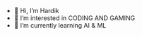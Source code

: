 - 👋 Hi, I’m Hardik
- 👀 I’m interested in CODING AND GAMING 
- 🌱 I’m currently learning AI & ML 

<!---
TRENCHhardik2042/TRENCHhardik2042 is a ✨ special ✨ repository because its `README.md` (this file) appears on your GitHub profile.
You can click the Preview link to take a look at your changes.
--->
